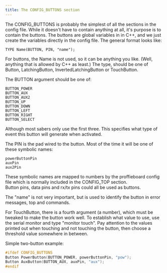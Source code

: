 ```yaml
---
title: The CONFIG_BUTTONS section
---
```

The CONFIG_BUTTONS is probably the simplest of all the sections in the config file. While it doesn't have to contain anything at all, it's purpose is to contain the buttons. The buttons are global variables in in C++, and we just create the variables directly in the config file. The general format looks like:

    TYPE Name(BUTTON, PIN, "name");

For buttons, the Name is not used, so it can be anything you like. (Well, anything that is allowed by C++ as least.)  The type, should be one of Button, LatchingButton, InvertedLatchingButton or TouchButton.

The BUTTON argument should be one of:

    BUTTON_POWER
    BUTTON_AUX
    BUTTON_AUX2
    BUTTON_UP
    BUTTON_DOWN
    BUTTON_LEFT
    BUTTON_RIGHT
    BUTTON_SELECT

Although most sabers only use the first three. This specifies what type of event this button will
generate when activated.

The PIN is the pad wired to the button. Most of the time it will be one of these symbolic names:

    powerButtonPin
    auxPin
    aux2Pin

These symbolic names are mapped to numbers by the proffieboard config file which is normally included in the CONFIG_TOP section.<br/>
Button pins, data pins and rx/tx pins could all be used as buttons.

The "name" is not very important, but is used to identify the button in error messages, top and commands.

For TouchButton, there is a fourth argument (a number), which must be tweaked to make the button work well.
To establish what value to use, use the serial monitor and type "monitor touch". Pay attention to the values printed out when touching and not touching the button, then choose a threshold value somewhere in between.

Simple two-button example:

```cpp
#ifdef CONFIG_BUTTONS
Button PowerButton(BUTTON_POWER, powerButtonPin, "pow");
Button AuxButton(BUTTON_AUX, auxPin, "aux");
#endif
```
